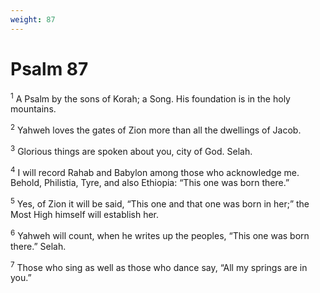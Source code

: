 ```yaml
---
weight: 87
---
```


# Psalm 87

<sup>1</sup> A Psalm by the sons of Korah; a Song. His foundation is in the holy mountains. 

<sup>2</sup> Yahweh loves the gates of Zion more than all the dwellings of Jacob. 

<sup>3</sup> Glorious things are spoken about you, city of God. Selah. 

<sup>4</sup> I will record Rahab and Babylon among those who acknowledge me. Behold, Philistia, Tyre, and also Ethiopia: “This one was born there.” 

<sup>5</sup> Yes, of Zion it will be said, “This one and that one was born in her;” the Most High himself will establish her. 

<sup>6</sup> Yahweh will count, when he writes up the peoples, “This one was born there.” Selah. 

<sup>7</sup> Those who sing as well as those who dance say, “All my springs are in you.” 


